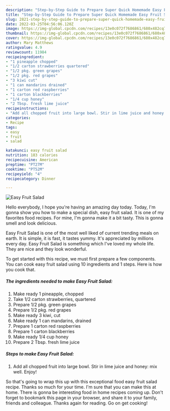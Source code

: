 ```yaml
---
description: "Step-by-Step Guide to Prepare Super Quick Homemade Easy Fruit Salad"
title: "Step-by-Step Guide to Prepare Super Quick Homemade Easy Fruit Salad"
slug: 2821-step-by-step-guide-to-prepare-super-quick-homemade-easy-fruit-salad
date: 2022-03-25T04:56:06.120Z
image: https://img-global.cpcdn.com/recipes/13e0c072f7686861/680x482cq70/easy-fruit-salad-recipe-main-photo.jpg
thumbnail: https://img-global.cpcdn.com/recipes/13e0c072f7686861/680x482cq70/easy-fruit-salad-recipe-main-photo.jpg
cover: https://img-global.cpcdn.com/recipes/13e0c072f7686861/680x482cq70/easy-fruit-salad-recipe-main-photo.jpg
author: Mary Matthews
ratingvalue: 4.9
reviewcount: 11984
recipeingredient:
- "1 pineapple chopped"
- "1/2 carton strawberries quartered"
- "1/2 pkg. green grapes"
- "1/2 pkg. red grapes"
- "3 kiwi cut"
- "1 can mandarins drained"
- "1 carton red raspberries"
- "1 carton blackberries"
- "1/4 cup honey"
- "2 Tbsp. fresh lime juice"
recipeinstructions:
- "Add all chopped fruit into large bowl. Stir in lime juice and honey: mix well. Enjoy!"
categories:
- Recipe
tags:
- easy
- fruit
- salad

katakunci: easy fruit salad 
nutrition: 183 calories
recipecuisine: American
preptime: "PT27M"
cooktime: "PT52M"
recipeyield: "4"
recipecategory: Dinner

---
```



![Easy Fruit Salad](https://img-global.cpcdn.com/recipes/13e0c072f7686861/680x482cq70/easy-fruit-salad-recipe-main-photo.jpg)

Hello everybody, I hope you're having an amazing day today. Today, I'm gonna show you how to make a special dish, easy fruit salad. It is one of my favorites food recipes. For mine, I'm gonna make it a bit tasty. This is gonna smell and look delicious.

Easy Fruit Salad is one of the most well liked of current trending meals on earth. It is simple, it is fast, it tastes yummy. It's appreciated by millions every day. Easy Fruit Salad is something which I've loved my whole life. They are nice and they look wonderful.




To get started with this recipe, we must first prepare a few components. You can cook easy fruit salad using 10 ingredients and 1 steps. Here is how you cook that.

<!--inarticleads1-->

##### The ingredients needed to make Easy Fruit Salad:

1. Make ready 1 pineapple, chopped
1. Take 1/2 carton strawberries, quartered
1. Prepare 1/2 pkg. green grapes
1. Prepare 1/2 pkg. red grapes
1. Make ready 3 kiwi, cut
1. Make ready 1 can mandarins, drained
1. Prepare 1 carton red raspberries
1. Prepare 1 carton blackberries
1. Make ready 1/4 cup honey
1. Prepare 2 Tbsp. fresh lime juice




<!--inarticleads2-->

##### Steps to make Easy Fruit Salad:

1. Add all chopped fruit into large bowl. Stir in lime juice and honey: mix well. Enjoy!




So that's going to wrap this up with this exceptional food easy fruit salad recipe. Thanks so much for your time. I'm sure that you can make this at home. There is gonna be interesting food in home recipes coming up. Don't forget to bookmark this page in your browser, and share it to your family, friends and colleague. Thanks again for reading. Go on get cooking!
